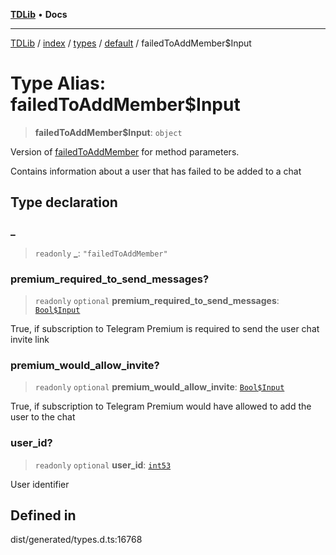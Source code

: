 [**TDLib**](../../../../../../README.md) • **Docs**

***

[TDLib](../../../../../../modules.md) / [index](../../../../../README.md) / [types](../../../README.md) / [default](../README.md) / failedToAddMember$Input

# Type Alias: failedToAddMember$Input

> **failedToAddMember$Input**: `object`

Version of [failedToAddMember](failedToAddMember-1.md) for method parameters.

Contains information about a user that has failed to be added to a chat

## Type declaration

### \_

> `readonly` **\_**: `"failedToAddMember"`

### premium\_required\_to\_send\_messages?

> `readonly` `optional` **premium\_required\_to\_send\_messages**: [`Bool$Input`](Bool$Input.md)

True, if subscription to Telegram Premium is required to send the user chat invite link

### premium\_would\_allow\_invite?

> `readonly` `optional` **premium\_would\_allow\_invite**: [`Bool$Input`](Bool$Input.md)

True, if subscription to Telegram Premium would have allowed to add the user to the chat

### user\_id?

> `readonly` `optional` **user\_id**: [`int53`](int53-1.md)

User identifier

## Defined in

dist/generated/types.d.ts:16768
